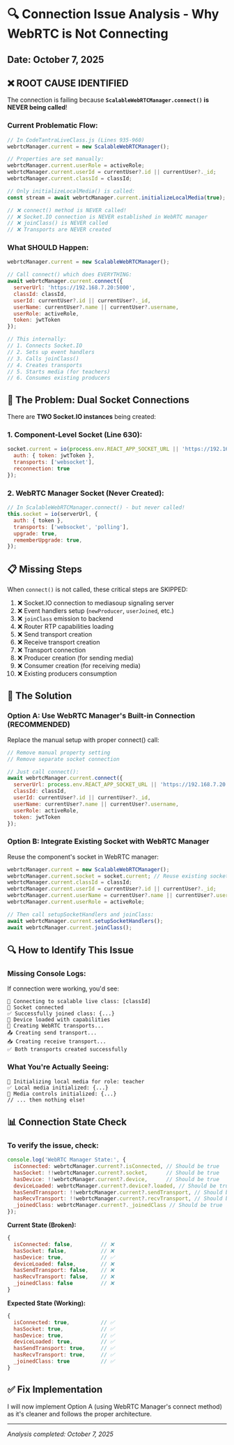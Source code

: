 # 🔍 Connection Issue Analysis - Why WebRTC is Not Connecting

## Date: October 7, 2025

## ❌ **ROOT CAUSE IDENTIFIED**

The connection is failing because **`ScalableWebRTCManager.connect()` is NEVER being called**!

### Current Problematic Flow:

```javascript
// In CodeTantraLiveClass.js (Lines 935-960)
webrtcManager.current = new ScalableWebRTCManager();

// Properties are set manually:
webrtcManager.current.userRole = activeRole;
webrtcManager.current.userId = currentUser?.id || currentUser?._id;
webrtcManager.current.classId = classId;

// Only initializeLocalMedia() is called:
const stream = await webrtcManager.current.initializeLocalMedia(true);

// ❌ connect() method is NEVER called!
// ❌ Socket.IO connection is NEVER established in WebRTC manager
// ❌ joinClass() is NEVER called
// ❌ Transports are NEVER created
```

### What SHOULD Happen:

```javascript
webrtcManager.current = new ScalableWebRTCManager();

// Call connect() which does EVERYTHING:
await webrtcManager.current.connect({
  serverUrl: 'https://192.168.7.20:5000',
  classId: classId,
  userId: currentUser?.id || currentUser?._id,
  userName: currentUser?.name || currentUser?.username,
  userRole: activeRole,
  token: jwtToken
});

// This internally:
// 1. Connects Socket.IO
// 2. Sets up event handlers
// 3. Calls joinClass()
// 4. Creates transports
// 5. Starts media (for teachers)
// 6. Consumes existing producers
```

## 🔧 **The Problem: Dual Socket Connections**

There are **TWO Socket.IO instances** being created:

### 1. Component-Level Socket (Line 630):
```javascript
socket.current = io(process.env.REACT_APP_SOCKET_URL || 'https://192.168.7.20:5000', {
  auth: { token: jwtToken },
  transports: ['websocket'],
  reconnection: true
});
```

### 2. WebRTC Manager Socket (Never Created):
```javascript
// In ScalableWebRTCManager.connect() - but never called!
this.socket = io(serverUrl, {
  auth: { token },
  transports: ['websocket', 'polling'],
  upgrade: true,
  rememberUpgrade: true,
});
```

## 📋 **Missing Steps**

When `connect()` is not called, these critical steps are SKIPPED:

1. ❌ Socket.IO connection to mediasoup signaling server
2. ❌ Event handlers setup (`newProducer`, `userJoined`, etc.)
3. ❌ `joinClass` emission to backend
4. ❌ Router RTP capabilities loading
5. ❌ Send transport creation
6. ❌ Receive transport creation
7. ❌ Transport connection
8. ❌ Producer creation (for sending media)
9. ❌ Consumer creation (for receiving media)
10. ❌ Existing producers consumption

## 🎯 **The Solution**

### Option A: Use WebRTC Manager's Built-in Connection (RECOMMENDED)

Replace the manual setup with proper connect() call:

```javascript
// Remove manual property setting
// Remove separate socket connection

// Just call connect():
await webrtcManager.current.connect({
  serverUrl: process.env.REACT_APP_SOCKET_URL || 'https://192.168.7.20:5000',
  classId: classId,
  userId: currentUser?.id || currentUser?._id,
  userName: currentUser?.name || currentUser?.username,
  userRole: activeRole,
  token: jwtToken
});
```

### Option B: Integrate Existing Socket with WebRTC Manager

Reuse the component's socket in WebRTC manager:

```javascript
webrtcManager.current = new ScalableWebRTCManager();
webrtcManager.current.socket = socket.current; // Reuse existing socket
webrtcManager.current.classId = classId;
webrtcManager.current.userId = currentUser?.id || currentUser?._id;
webrtcManager.current.userName = currentUser?.name || currentUser?.username;
webrtcManager.current.userRole = activeRole;

// Then call setupSocketHandlers and joinClass:
await webrtcManager.current.setupSocketHandlers();
await webrtcManager.current.joinClass();
```

## 🔍 **How to Identify This Issue**

### Missing Console Logs:
If connection were working, you'd see:
```
🔗 Connecting to scalable live class: [classId]
🔌 Socket connected
✅ Successfully joined class: {...}
📱 Device loaded with capabilities
🚚 Creating WebRTC transports...
📤 Creating send transport...
📥 Creating receive transport...
✅ Both transports created successfully
```

### What You're Actually Seeing:
```
🎥 Initializing local media for role: teacher
✅ Local media initialized: {...}
🎯 Media controls initialized: {...}
// ... then nothing else!
```

## 📊 **Connection State Check**

### To verify the issue, check:

```javascript
console.log('WebRTC Manager State:', {
  isConnected: webrtcManager.current?.isConnected, // Should be true
  hasSocket: !!webrtcManager.current?.socket,      // Should be true
  hasDevice: !!webrtcManager.current?.device,      // Should be true
  deviceLoaded: webrtcManager.current?.device?.loaded, // Should be true
  hasSendTransport: !!webrtcManager.current?.sendTransport, // Should be true
  hasRecvTransport: !!webrtcManager.current?.recvTransport, // Should be true
  _joinedClass: webrtcManager.current?._joinedClass // Should be true
});
```

**Current State (Broken):**
```javascript
{
  isConnected: false,         // ❌
  hasSocket: false,           // ❌
  hasDevice: true,            // ✅
  deviceLoaded: false,        // ❌
  hasSendTransport: false,    // ❌
  hasRecvTransport: false,    // ❌
  _joinedClass: false         // ❌
}
```

**Expected State (Working):**
```javascript
{
  isConnected: true,          // ✅
  hasSocket: true,            // ✅
  hasDevice: true,            // ✅
  deviceLoaded: true,         // ✅
  hasSendTransport: true,     // ✅
  hasRecvTransport: true,     // ✅
  _joinedClass: true          // ✅
}
```

## ✅ **Fix Implementation**

I will now implement Option A (using WebRTC Manager's connect method) as it's cleaner and follows the proper architecture.

---
*Analysis completed: October 7, 2025*
